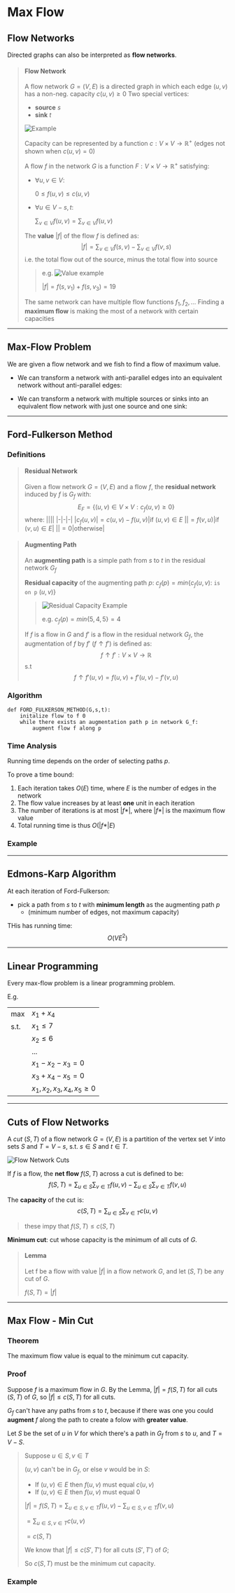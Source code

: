 # Max Flow

## Flow Networks

Directed graphs can also be interpreted as **flow networks**.

> #### Flow Network
> A flow network $G=(V,E)$ is a directed graph in which each edge $(u,v)$ has a non-neg. capacity $c(u,v)\geq0$
> Two special vertices:
> * **source** $s$
> * **sink** $t$
> 
> ![Example](assets/flow_definition.png)
> 
> Capacity can be represented by a function $c:V\times V\to\mathbb{R}^+$
> (edges not shown when $c(u,v)=0$)
> 
> A flow $f$ in the network $G$ is a function $F: V\times V\to \mathbb{R}^+$ satisfying:
> * $\forall u,v\in V$:
>    
>   $0\leq f(u,v)\leq c(u,v)$
> * $\forall u\in V - {s,t}$:
>    
>   $\sum_{v\in V} f(u,v) = \sum_{v\in V} f(u,v)$
> 
> The **value** $\vert f\vert$ of the flow $f$ is defined as:
> $$\vert f\vert = \sum_{v\in V} f(s,v) - \sum_{v\in V} f(v,s)$$
> i.e. the total flow out of the source, minus the total flow into source
> 
> > e.g. ![Value example](assets/flow_value_ex.png)
> > 
> > $\vert f\vert = f(s,v_1) + f(s,v_3) = 19$
> 
> The same network can have multiple flow functions $f_1,f_2,\dots$
> Finding a **maximum flow** is making the most of a network with certain capacities

---

## Max-Flow Problem

We are given a flow network and we fish to find a flow of maximum value.

* We can transform a network with anti-parallel edges into an equivalent network without anti-parallel edges:
  
* We can transform a network with multiple sources or sinks into an equivalent flow network with just one source and one sink:

---

## Ford-Fulkerson Method

### Definitions

> #### Residual Network
> Given a flow network $G=(V,E)$ and a flow $f$, the **residual network** induced by $f$ is $G_f$ with:
> $$E_F = \{ (u,v)\in V\times V: c_f(u,v)\geq0 \}$$
> where:
> ||||
> |-|-|-|
> |$c_f(u,v)$|$=c(u,v)-f(u,v)$|if $(u,v)\in E$
> ||$=f(v,u)$|if $(v,u)\in E$|
> ||$=0$|otherwise|
> 

> #### Augmenting Path
> An **augmenting path** is a simple path from $s$ to $t$ in the residual network $G_f$
> 
> **Residual capacity** of the augmenting path $p$:
> $c_f(p)=min \{ c_f(u,v) :$ `is on p` $(u,v) \}$
> 
> > ![Residual Capacity Example](assets/ford_residual_cap.png)
> > 
> > e.g. $c_f(p) = min \{ 5,4,5 \} = 4$
> 
> If $f$ is a flow in $G$ and $f'$ is a flow in the residual network $G_f$, the augmentation of $f$ by $f'$ ($f\uparrow f'$) is defined as:
> $$f\uparrow f': V\times V \to \mathbb{R}$$
> s.t
> $$f\uparrow f' (u,v) = f(u,v) + f'(u,v) - f'(v,u)$$

### Algorithm

```
def FORD_FULKERSON_METHOD(G,s,t):
    initalize flow to f 0
    while there exists an augmentation path p in network G_f:
        augment flow f along p
```

### Time Analysis

Running time depends on the order of selecting paths $p$.

To prove a time bound:
1. Each iteration takes $O(E)$ time, where $E$ is the number of edges in the network
2. The flow value increases by at least **one** unit in each iteration
3. The number of iterations is at most $\vert f *\vert$, where $\vert f*\vert$ is the maximum flow value
4. Total running time is thus $O(\vert f*\vert E)$

### Example

---

## Edmons-Karp Algorithm

At each iteration of Ford-Fulkerson:
* pick a path from $s$ to $t$ with **minimum length** as the augmenting path $p$
  * (minimum number of edges, not maximum capacity)

THis has running time:
$$O(VE^2)$$

---

## Linear Programming

Every max-flow problem is a linear programming problem.

E.g.

|||
|-|-|
|max|$x_1+x_4$|
|s.t.|$x_1\leq7$|
||$x_2\leq6$|
||...|
||$x_1-x_2-x_3=0$|
||$x_3+x_4-x_5=0$|
||$x_1,x_2,x_3,x_4,x_5\geq0$|

---

## Cuts of Flow Networks

A $cut$ $(S,T)$ of a flow network $G=(V,E)$ is a partition of the vertex set $V$ into sets $S$ and $T=V-s$, s.t. $s\in S$ and $t\in T$.

![Flow Network Cuts](assets/flow_cuts.png)

If $f$ is a flow, the **net flow** $f(S,T)$ across a cut is defined to be:
$$f(S,T)=\sum_{u\in S}\sum_{v\in T} f(u,v) - \sum_{u\in S}\sum_{v\in T} f(v,u)$$

The **capacity** of the cut is:
$$c(S,T)=\sum_{u\in S}\sum_{v\in T} c(u,v)$$

> these impy that $f(S,T)\leq c(S,T)$

**Minimum cut**: cut whose capacity is the minimum of all cuts of $G$.

> #### Lemma
> Let f be a flow with value $\vert f\vert$ in a flow network $G$, and let $(S,T)$ be any cut of $G$.
> 
> $f(S,T) = \vert f\vert$

---

## Max Flow - Min Cut

### Theorem

The maximum flow value is equal to the minimum cut capacity.

### Proof

Suppose $f$ is a maximum flow in $G$.
By the Lemma, $\vert f\vert = f(S,T)$ for all cuts $(S,T)$ of $G$, so $\vert f\vert \leq c(S,T)$ for all cuts.

$G_f$ can't have any paths from $s$ to $t$, because if there was one you could **augment** $f$ along the path to create a folow with **greater value**.

Let $S$ be the set of $u$ in $V$ for which there's a path in $G_f$ from $s$ to $u$, and $T=V-S$.

> Suppose $u\in S, v\in T$
> 
> $(u,v)$ can't be in $G_f$, or else $v$ would be in $S$:
> * If $(u,v)\in E$ then $f(u,v)$ must equal $c(u,v)$
> * If $(u,v)\in E$ then $f(u,v)$ must equal $0$
> 
> $\vert f\vert = f(S,T) = \sum_{u\in S, v\in T} f(u,v) - \sum_{u\in S, v\in T} f(v,u)$
> 
> $= \sum_{u\in S, v\in T} c(u,v)$
> 
> $= c(S,T)$
> 
> We know that $\vert f\vert \leq c(S',T')$ for all cuts $(S',T')$ of $G$;
> 
> So $c(S,T)$ must be the minimum cut capacity.

### Example
